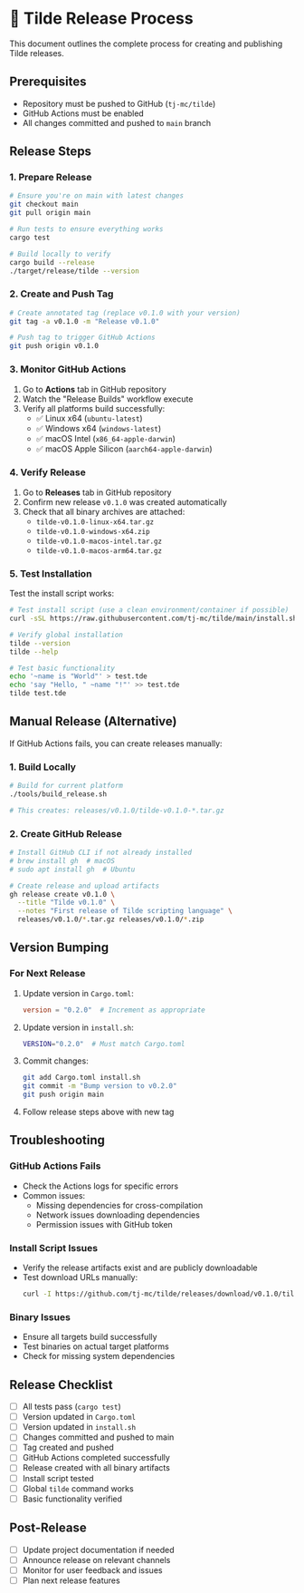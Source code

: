 # 🚀 Tilde Release Process

This document outlines the complete process for creating and publishing Tilde releases.

## Prerequisites

- Repository must be pushed to GitHub (`tj-mc/tilde`)
- GitHub Actions must be enabled
- All changes committed and pushed to `main` branch

## Release Steps

### 1. Prepare Release

```bash
# Ensure you're on main with latest changes
git checkout main
git pull origin main

# Run tests to ensure everything works
cargo test

# Build locally to verify
cargo build --release
./target/release/tilde --version
```

### 2. Create and Push Tag

```bash
# Create annotated tag (replace v0.1.0 with your version)
git tag -a v0.1.0 -m "Release v0.1.0"

# Push tag to trigger GitHub Actions
git push origin v0.1.0
```

### 3. Monitor GitHub Actions

1. Go to **Actions** tab in GitHub repository
2. Watch the "Release Builds" workflow execute
3. Verify all platforms build successfully:
   - ✅ Linux x64 (`ubuntu-latest`)
   - ✅ Windows x64 (`windows-latest`)
   - ✅ macOS Intel (`x86_64-apple-darwin`)
   - ✅ macOS Apple Silicon (`aarch64-apple-darwin`)

### 4. Verify Release

1. Go to **Releases** tab in GitHub repository
2. Confirm new release `v0.1.0` was created automatically
3. Check that all binary archives are attached:
   - `tilde-v0.1.0-linux-x64.tar.gz`
   - `tilde-v0.1.0-windows-x64.zip`
   - `tilde-v0.1.0-macos-intel.tar.gz`
   - `tilde-v0.1.0-macos-arm64.tar.gz`

### 5. Test Installation

Test the install script works:

```bash
# Test install script (use a clean environment/container if possible)
curl -sSL https://raw.githubusercontent.com/tj-mc/tilde/main/install.sh | bash

# Verify global installation
tilde --version
tilde --help

# Test basic functionality
echo '~name is "World"' > test.tde
echo 'say "Hello, " ~name "!"' >> test.tde
tilde test.tde
```

## Manual Release (Alternative)

If GitHub Actions fails, you can create releases manually:

### 1. Build Locally

```bash
# Build for current platform
./tools/build_release.sh

# This creates: releases/v0.1.0/tilde-v0.1.0-*.tar.gz
```

### 2. Create GitHub Release

```bash
# Install GitHub CLI if not already installed
# brew install gh  # macOS
# sudo apt install gh  # Ubuntu

# Create release and upload artifacts
gh release create v0.1.0 \
  --title "Tilde v0.1.0" \
  --notes "First release of Tilde scripting language" \
  releases/v0.1.0/*.tar.gz releases/v0.1.0/*.zip
```

## Version Bumping

### For Next Release

1. Update version in `Cargo.toml`:
   ```toml
   version = "0.2.0"  # Increment as appropriate
   ```

2. Update version in `install.sh`:
   ```bash
   VERSION="0.2.0"  # Must match Cargo.toml
   ```

3. Commit changes:
   ```bash
   git add Cargo.toml install.sh
   git commit -m "Bump version to v0.2.0"
   git push origin main
   ```

4. Follow release steps above with new tag

## Troubleshooting

### GitHub Actions Fails

- Check the Actions logs for specific errors
- Common issues:
  - Missing dependencies for cross-compilation
  - Network issues downloading dependencies
  - Permission issues with GitHub token

### Install Script Issues

- Verify the release artifacts exist and are publicly downloadable
- Test download URLs manually:
  ```bash
  curl -I https://github.com/tj-mc/tilde/releases/download/v0.1.0/tilde-v0.1.0-linux-x64.tar.gz
  ```

### Binary Issues

- Ensure all targets build successfully
- Test binaries on actual target platforms
- Check for missing system dependencies

## Release Checklist

- [ ] All tests pass (`cargo test`)
- [ ] Version updated in `Cargo.toml`
- [ ] Version updated in `install.sh`
- [ ] Changes committed and pushed to main
- [ ] Tag created and pushed
- [ ] GitHub Actions completed successfully
- [ ] Release created with all binary artifacts
- [ ] Install script tested
- [ ] Global `tilde` command works
- [ ] Basic functionality verified

## Post-Release

- [ ] Update project documentation if needed
- [ ] Announce release on relevant channels
- [ ] Monitor for user feedback and issues
- [ ] Plan next release features
